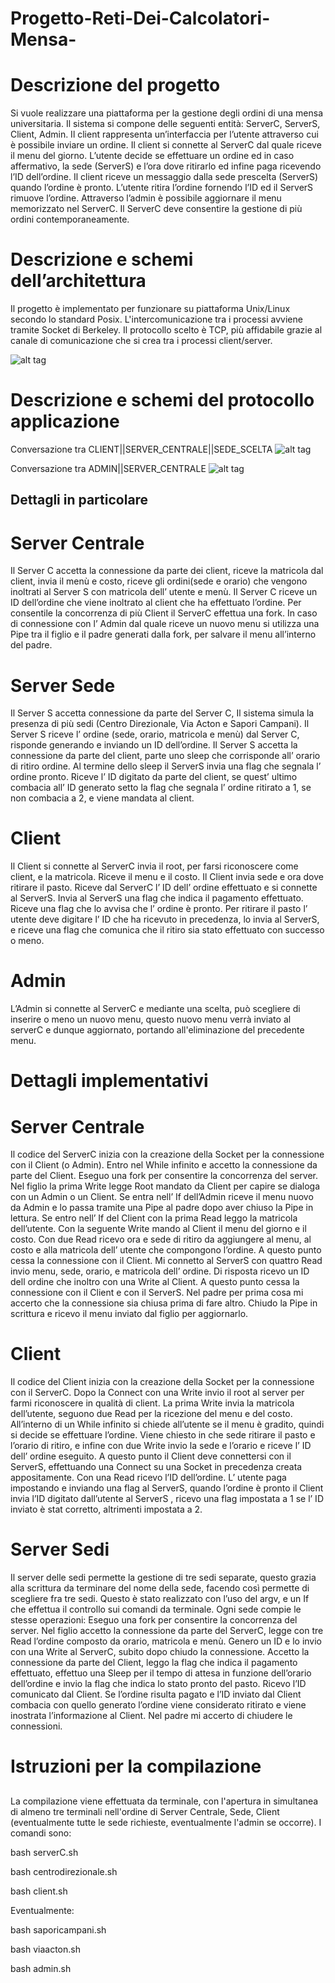 # Progetto-Reti-Dei-Calcolatori-Mensa-

# Descrizione del progetto

Si vuole realizzare una piattaforma per la gestione degli ordini di una mensa universitaria.
Il sistema si compone delle seguenti entità: ServerC, ServerS, Client, Admin. Il client
rappresenta un’interfaccia per l’utente attraverso cui è possibile inviare un ordine. Il client
si connette al ServerC dal quale riceve il menu del giorno. L’utente decide se effettuare un
ordine ed in caso affermativo, la sede (ServerS) e l’ora dove ritirarlo ed infine paga
ricevendo l’ID dell’ordine. Il client riceve un messaggio dalla sede prescelta (ServerS)
quando l’ordine è pronto. L’utente ritira l’ordine fornendo l’ID ed il ServerS rimuove
l’ordine. Attraverso l’admin è possibile aggiornare il menu memorizzato nel ServerC. Il
ServerC deve consentire la gestione di più ordini contemporaneamente.


# Descrizione e schemi dell’architettura
Il progetto è implementato per funzionare su piattaforma Unix/Linux secondo lo standard
Posix. L'intercomunicazione tra i processi avviene tramite Socket di Berkeley. Il protocollo
scelto è TCP, più affidabile grazie al canale di comunicazione che si crea tra i processi
client/server.


![alt tag](http://imageshack.com/a/img924/5885/0uO5lj.png)


# Descrizione e schemi del protocollo applicazione
Conversazione tra CLIENT||SERVER_CENTRALE||SEDE_SCELTA
![alt tag](http://imageshack.com/a/img924/8306/YwsJWP.png)

Conversazione tra ADMIN||SERVER_CENTRALE
![alt tag](http://imageshack.com/a/img924/1688/nWWg0v.png)

## Dettagli in particolare
# Server Centrale
Il Server C accetta la connessione da parte dei client, riceve la matricola dal
client, invia il menù e costo, riceve gli ordini(sede e orario) che vengono inoltrati al Server
S con matricola dell’ utente e menù. Il Server C riceve un ID dell’ordine che viene inoltrato
al client che ha effettuato l’ordine. Per consentile la concorrenza di più Client il ServerC
effettua una fork. In caso di connessione con l’ Admin dal quale riceve un nuovo menu si
utilizza una Pipe tra il figlio e il padre generati dalla fork, per salvare il menu all’interno del
padre.
# Server Sede
Il Server S accetta connessione da parte del Server C, Il sistema simula la
presenza di più sedi (Centro Direzionale, Via Acton e Sapori Campani). Il Server S riceve l’
ordine (sede, orario, matricola e menù) dal Server C, risponde generando e inviando un ID
dell’ordine.
Il Server S accetta la connessione da parte del client, parte uno sleep che corrisponde all’
orario di ritiro ordine. Al termine dello sleep il ServerS invia una flag che segnala l’ ordine
pronto. Riceve l’ ID digitato da parte del client, se quest’ ultimo combacia all’ ID generato
setto la flag che segnala l’ ordine ritirato a 1, se non combacia a 2, e viene mandata al
client.
# Client
Il Client si connette al ServerC invia il root, per farsi riconoscere come client, e
la matricola. Riceve il menu e il costo. Il Client invia sede e ora dove ritirare il pasto.
Riceve dal ServerC l’ ID dell’ ordine effettuato e si connette al ServerS. Invia al ServerS
una flag che indica il pagamento effettuato. Riceve una flag che lo avvisa che l’ ordine è
pronto. Per ritirare il pasto l’ utente deve digitare l’ ID che ha ricevuto in precedenza, lo
invia al ServerS, e riceve una flag che comunica che il ritiro sia stato effettuato con
successo o meno.
# Admin
L’Admin si connette al ServerC e mediante una scelta, può scegliere di inserire o meno un 
nuovo menu, questo nuovo menu verrà inviato al serverC e dunque aggiornato, portando all'eliminazione
del precedente menu.

# Dettagli implementativi
# Server Centrale
Il codice del ServerC inizia con la creazione della Socket per la connessione con il Client
(o Admin). Entro nel While infinito e accetto la connessione da parte del Client.
Eseguo una fork per consentire la concorrenza del server.
Nel figlio la prima Write legge Root mandato da Client per capire se dialoga con un Admin
o un Client. Se entra nell’ If dell’Admin riceve il menu nuovo da Admin e lo passa tramite
una Pipe al padre dopo aver chiuso la Pipe in lettura.
Se entro nell’ If del Client con la prima Read leggo la matricola dell’utente. Con la
seguente Write mando al Client il menu del giorno e il costo. Con due Read ricevo ora e
sede di ritiro da aggiungere al menu, al costo e alla matricola dell’ utente che compongono
l’ordine. A questo punto cessa la connessione con il Client.
Mi connetto al ServerS con quattro Read invio menu, sede, orario, e matricola dell’ ordine.
Di risposta ricevo un ID dell ordine che inoltro con una Write al Client. A questo punto
cessa la connessione con il Client e con il ServerS.
Nel padre per prima cosa mi accerto che la connessione sia chiusa prima di fare altro.
Chiudo la Pipe in scrittura e ricevo il menu inviato dal figlio per aggiornarlo.
# Client
Il codice del Client inizia con la creazione della Socket per la connessione con il ServerC.
Dopo la Connect con una Write invio il root al server per farmi riconoscere in qualità di
client. La prima Write invia la matricola dell’utente, seguono due Read per la ricezione del
menu e del costo. All’interno di un While infinito si chiede all’utente se il menu è gradito,
quindi si decide se effettuare l’ordine. Viene chiesto in che sede ritirare il pasto e l’orario di
ritiro, e infine con due Write invio la sede e l’orario e riceve l’ ID dell’ ordine eseguito.
A questo punto il Client deve connettersi con il ServerS, effettuando una Connect su una
Socket in precedenza creata appositamente. Con una Read ricevo l’ID dell’ordine.
L’ utente paga impostando e inviando una flag al ServerS, quando l’ordine è pronto il
Client invia l’ID digitato dall’utente al ServerS , ricevo una flag impostata a 1 se l’ ID inviato
è stat corretto, altrimenti impostata a 2.
# Server Sedi
Il server delle sedi permette la gestione di tre sedi separate, questo grazia alla scrittura da
terminare del nome della sede, facendo così permette di scegliere fra tre sedi. Questo è
stato realizzato con l’uso del argv, e un If che effettua il controllo sui comandi da terminale.
Ogni sede compie le stesse operazioni:
Eseguo una fork per consentire la concorrenza del server.
Nel figlio accetto la connessione da parte del ServerC, legge con tre Read l’ordine
composto da orario, matricola e menù. Genero un ID e lo invio con una Write al ServerC,
subito dopo chiudo la connessione. Accetto la connessione da parte del Client, leggo la
flag che indica il pagamento effettuato, effettuo una Sleep per il tempo di attesa in
funzione dell’orario dell’ordine e invio la flag che indica lo stato pronto del pasto. Ricevo
l’ID comunicato dal Client. Se l’ordine risulta pagato e l’ID inviato dal Client combacia con
quello generato l’ordine viene considerato ritirato e viene inostrata l’informazione al Client.
Nel padre mi accerto di chiudere le connessioni.
##
# Istruzioni per la compilazione
##
La compilazione viene effettuata da terminale, con l'apertura in simultanea di almeno tre terminali 
nell'ordine di Server Centrale, Sede, Client (eventualmente tutte le sede richieste, eventualmente 
l'admin se occorre). 
I comandi sono:

bash serverC.sh

bash centrodirezionale.sh

bash client.sh

Eventualmente:

bash saporicampani.sh


bash viaacton.sh

bash admin.sh
##
